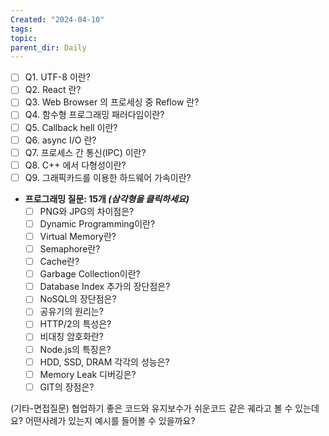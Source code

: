 ```yaml
---
Created: "2024-04-10"
tags: 
topic: 
parent_dir: Daily
---
```

- [ ] Q1. UTF-8 이란?
- [ ] Q2. React 란?
- [ ] Q3. Web Browser 의 프로세싱 중 Reflow 란?
- [ ] Q4. 함수형 프로그래밍 패러다임이란?
- [ ] Q5. Callback hell 이란?
- [ ] Q6. async I/O 란?
- [ ] Q7. 프로세스 간 통신(IPC) 이란?
- [ ] Q8. C++ 에서 다형성이란?
- [ ] Q9. 그래픽카드를 이용한 하드웨어 가속이란?
- **프로그래밍 질문: 15개 _(삼각형을 클릭하세요)_**
    - [ ] PNG와 JPG의 차이점은?
    - [ ] Dynamic Programming이란?
    - [ ] Virtual Memory란?
    - [ ] Semaphore란?
    - [ ] Cache란?
    - [ ] Garbage Collection이란?
    - [ ] Database Index 추가의 장단점은?
    - [ ] NoSQL의 장단점은?
    - [ ] 공유기의 원리는?
    - [ ] HTTP/2의 특성은?
    - [ ] 비대칭 암호화란?
    - [ ] Node.js의 특징은?
    - [ ] HDD, SSD, DRAM 각각의 성능은?
    - [ ] Memory Leak 디버깅은?
    - [ ] GIT의 장점은?

(기타-면접질문) 협업하기 좋은 코드와 유지보수가 쉬운코드 같은 궤라고 볼 수 있는데요? 어떤사례가 있는지 예시를 들어볼 수 있을까요?